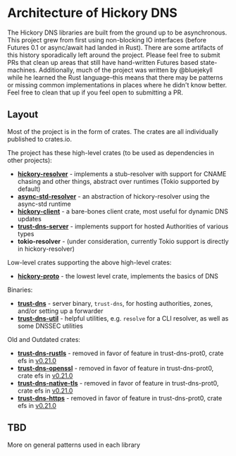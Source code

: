 # Architecture of Hickory DNS

The Hickory DNS libraries are built from the ground up to be asynchronous. This project grew from first using non-blocking IO interfaces (before Futures 0.1 or async/await had landed in Rust). There are some artifacts of this history sporadically left around the project. Please feel free to submit PRs that clean up areas that still have hand-written Futures based state-machines. Additionally, much of the project was written by @bluejekyll while he learned the Rust language–this means that there may be patterns or missing common implementations in places where he didn't know better. Feel free to clean that up if you feel open to submitting a PR.

## Layout

Most of the project is in the form of crates. The crates are all individually published to crates.io.

The project has these high-level crates (to be used as dependencies in other projects):

- **[hickory-resolver](crates/resolver)** - implements a stub-resolver with support for CNAME chasing and other things, abstract over runtimes (Tokio supported by default)
- **[async-std-resolver](crates/async-std-resolver)** - an abstraction of hickory-resolver using the async-std runtime
- **[hickory-client](crates/client)** - a bare-bones client crate, most useful for dynamic DNS updates
- **[trust-dns-server](crates/server)** - implements support for hosted Authorities of various types
- **tokio-resolver** - (under consideration, currently Tokio support is directly in hickory-resolver)

Low-level crates supporting the above high-level crates:

- **[hickory-proto](crates/proto)** - the lowest level crate, implements the basics of DNS

Binaries:

- **[trust-dns](bin/)** - server binary, `trust-dns`, for hosting authorities, zones, and/or setting up a forwarder
- **[trust-dns-util](util/)** - helpful utilities, e.g. `resolve` for a CLI resolver, as well as some DNSSEC utilities

Old and Outdated crates:

- **[trust-dns-rustls](https://github.com/bluejekyll/trust-dns/tree/v0.21.0/crates/rustls)** - removed in favor of feature in trust-dns-prot0, crate efs in [v0.21.0](https://github.com/bluejekyll/trust-dns/tree/v0.21.0)
- **[trust-dns-openssl](https://github.com/bluejekyll/trust-dns/tree/v0.21.0/crates/openssl)** - removed in favor of feature in trust-dns-prot0, crate efs in [v0.21.0](https://github.com/bluejekyll/trust-dns/tree/v0.21.0)
- **[trust-dns-native-tls](https://github.com/bluejekyll/trust-dns/tree/v0.21.0/crates/native-tls)** - removed in favor of feature in trust-dns-prot0, crate efs in [v0.21.0](https://github.com/bluejekyll/trust-dns/tree/v0.21.0)
- **[trust-dns-https](https://github.com/bluejekyll/trust-dns/tree/v0.21.0/crates/https)** - removed in favor of feature in trust-dns-prot0, crate efs in [v0.21.0](https://github.com/bluejekyll/trust-dns/tree/v0.21.0)

## TBD

More on general patterns used in each library
